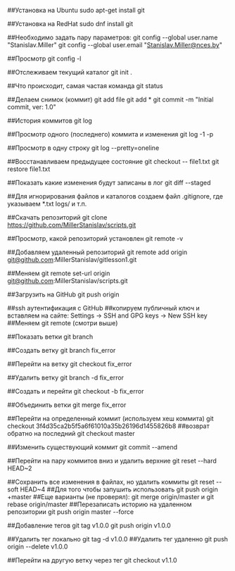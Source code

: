 ##Установка на Ubuntu
sudo apt-get install git

##Установка на RedHat
sudo dnf install git

##Необходимо задать пару параметров:
git config --global user.name "Stanislav.Miller"
git config --global user.email "Stanislav.Miller@nces.by"

##Просмотр
git config -l

##Отслеживаем текущий каталог
git init .

##Что происходит, самая частая команда
git status

##Делаем снимок (коммит)
git add file
git add *
git commit -m "Initial commit, ver: 1.0"

##История коммитов
git log

##Просмотр одного (последнего) коммита и изменения
git log -1 -p

##Просмотр в одну строку
git log --pretty=oneline

##Восстанавливаем предыдущее состояние
git checkout -- file1.txt
git restore file1.txt

##Показать какие изменения будут записаны в лог
git diff --staged

##Для игнорирования файлов и каталогов создаем файл .gitignore, где указываем
*.txt
logs/
и т.п.

##Скачать репозиторий
git clone https://github.com/MillerStanislav/scripts.git

##Просмотр, какой репозиторий установлен
git remote -v

##Добавляем удаленный репозиторий
git remote add origin git@github.com:MillerStanislav/gitlesson1.git

##Меняем
git remote set-url origin git@github.com:MillerStanislav/scripts.git

##Загрузить на GitHub
git push origin

##ssh  аутентификация с GitHub
##копируем публичный ключ и вставляем на сайте: Settings -> SSH and GPG keys -> New SSH key
##Меняем git remote (смотри выше)

##Показать ветки
git branch

##Создать ветку
git branch fix_error

##Перейти на ветку
git checkout fix_error

##Удалить ветку
git branch -d fix_error

##Создать и перейти
git checkout -b fix_error

##Объединить ветки
git merge fix_error

##Перейти на определенный коммит (используем хеш коммита)
git checkout 3f4d35ca2b5f5a6f61010a35b26196d1455826b8
##возврат обратно на последний
git checkout master

##Изменить существующий коммит
git commit --amend

##Перейти на пару коммитов вниз и удалить верхние
git reset --hard HEAD~2

##Сохранить все изменения в файлах, но удалить коммиты
git reset --soft HEAD~4
##Для того чтобы запушить использовать
git push origin +master
##Еще варианты (не проверял): git merge origin/master и git rebase origin/master
##Перезаписать историю на удаленном репозитории
git push origin master --force

##Добавление тегов
git tag v1.0.0
git push origin v1.0.0

##Удалить тег локально
git tag -d v1.0.0
##Удалить тег удаленно
git push origin --delete v1.0.0

##Перейти на другую ветку через тег
git checkout v1.1.0


